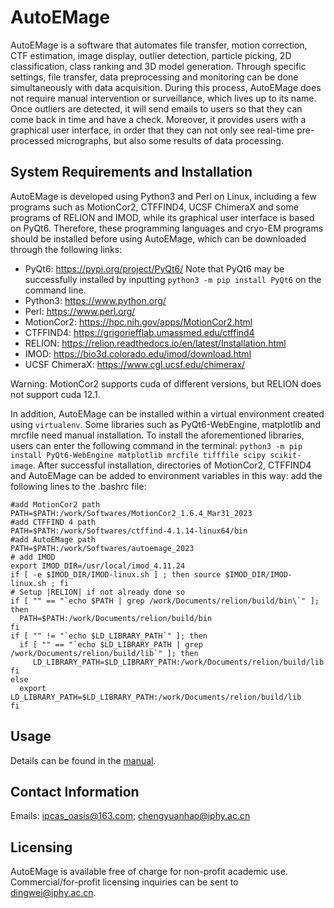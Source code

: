 # AutoEMage
AutoEMage is a software that automates file transfer, motion correction, CTF estimation, image display, outlier detection, particle picking, 2D classification, class ranking and 3D model generation. Through specific settings, file transfer, data preprocessing and monitoring can be done simultaneously with data acquisition. During this process, AutoEMage does not require manual intervention or surveillance, which lives up to its name. Once outliers are detected, it will send emails to users so that they can come back in time and have a check. Moreover, it provides users with a graphical user interface, in order that they can not only see real-time pre-processed micrographs, but also some
results of data processing.
## System Requirements and Installation
AutoEMage is developed using Python3 and Perl on Linux, including a few programs such as MotionCor2,
CTFFIND4, UCSF ChimeraX and some programs of RELION and IMOD, while its graphical user interface is based on PyQt6.
Therefore, these programming languages and cryo-EM programs should be installed before using AutoEMage,
which can be downloaded through the following links:
+ PyQt6: https://pypi.org/project/PyQt6/ Note that PyQt6 may be successfully installed by inputting
`python3 -m pip install PyQt6` on the command line.
+ Python3: https://www.python.org/
+ Perl: https://www.perl.org/
+ MotionCor2: https://hpc.nih.gov/apps/MotionCor2.html
+ CTFFIND4: https://grigoriefflab.umassmed.edu/ctffind4
+ RELION: https://relion.readthedocs.io/en/latest/Installation.html
+ IMOD: https://bio3d.colorado.edu/imod/download.html
+ UCSF ChimeraX: https://www.cgl.ucsf.edu/chimerax/

Warning: MotionCor2 supports cuda of different versions, but RELION does not support cuda 12.1.

In addition, AutoEMage can be installed within a virtual environment created using `virtualenv`. Some libraries such as PyQt6-WebEngine, matplotlib and mrcfile need manual installation. To install the aforementioned libraries, users can enter the following command in the terminal: `python3 -m pip install PyQt6-WebEngine matplotlib mrcfile tifffile scipy scikit-image`. After successful installation, directories of MotionCor2, CTFFIND4 and AutoEMage can be added to environment variables in this way: add the following lines to the .bashrc file:
```
#add MotionCor2 path
PATH=$PATH:/work/Softwares/MotionCor2_1.6.4_Mar31_2023
#add CTFFIND 4 path
PATH=$PATH:/work/Softwares/ctffind-4.1.14-linux64/bin
#add AutoEMage path
PATH=$PATH:/work/Softwares/autoemage_2023
# add IMOD
export IMOD_DIR=/usr/local/imod_4.11.24
if [ -e $IMOD_DIR/IMOD-linux.sh ] ; then source $IMOD_DIR/IMOD-linux.sh ; fi
# Setup |RELION| if not already done so
if [ "" == "`echo $PATH | grep /work/Documents/relion/build/bin\`" ]; then
  PATH=$PATH:/work/Documents/relion/build/bin
fi
if [ "" != "`echo $LD_LIBRARY_PATH`" ]; then
  if [ "" == "`echo $LD_LIBRARY_PATH | grep /work/Documents/relion/build/lib`" ]; then
     LD_LIBRARY_PATH=$LD_LIBRARY_PATH:/work/Documents/relion/build/lib
fi
else
  export LD_LIBRARY_PATH=$LD_LIBRARY_PATH:/work/Documents/relion/build/lib
fi
```
## Usage
Details can be found in the [manual](autoemage_2023/manual_english.pdf).
## Contact Information
Emails: ipcas_oasis@163.com; chengyuanhao@iphy.ac.cn
## Licensing
AutoEMage is available free of charge for non-profit academic use. Commercial/for-profit licensing inquiries can be sent to dingwei@iphy.ac.cn.
